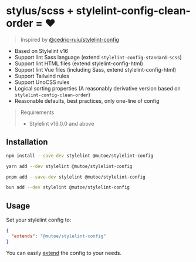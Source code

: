 # stylus/scss + stylelint-config-clean-order = ❤️

> Inspired by [@cedric-ruiu/stylelint-config](https://github.com/Cedric-ruiu/stylelint-config)

- Based on Stylelint v16
- Support lint Sass language (extend `stylelint-config-standard-scss`)
- Support lint HTML files (extend stylelint-config-html)
- Support lint Vue files (including Sass, extend stylelint-config-html)
- Support Tailwind rules
- Support UnoCSS rules
- Logical sorting properties (A reasonably derivative version based on `stylelint-config-clean-order`)
- Reasonable defaults, best practices, only one-line of config

> Requirements
> - Stylelint v16.0.0 and above

## Installation

```sh
npm install --save-dev stylelint @mutoe/stylelint-config

yarn add --dev stylelint @mutoe/stylelint-config

pnpm add --save-dev stylelint @mutoe/stylelint-config

bun add --dev stylelint @mutoe/stylelint-config
```

## Usage

Set your stylelint config to:

```json
{
  "extends": "@mutoe/stylelint-config"
}
```

You can easily [extend](https://github.com/stylelint/stylelint/blob/master/docs/user-guide/configure.md#extends) the config to your needs.
